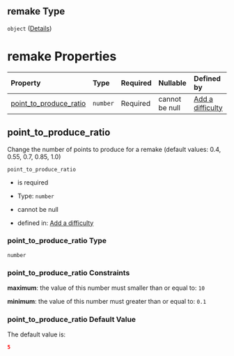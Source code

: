 ## remake Type

`object` ([Details](add-difficulty-properties-remake.md))

# remake Properties

| Property                                             | Type     | Required | Nullable       | Defined by                                                                                                                                                           |
| :--------------------------------------------------- | :------- | :------- | :------------- | :------------------------------------------------------------------------------------------------------------------------------------------------------------------- |
| [point\_to\_produce\_ratio](#point_to_produce_ratio) | `number` | Required | cannot be null | [Add a difficulty](add-difficulty-properties-remake-properties-point_to_produce_ratio.md "add-difficulty.json#/properties/remake/properties/point_to_produce_ratio") |

## point\_to\_produce\_ratio

Change the number of points to produce for a remake (default values: 0.4, 0.55, 0.7, 0.85, 1.0)

`point_to_produce_ratio`

*   is required

*   Type: `number`

*   cannot be null

*   defined in: [Add a difficulty](add-difficulty-properties-remake-properties-point_to_produce_ratio.md "add-difficulty.json#/properties/remake/properties/point_to_produce_ratio")

### point\_to\_produce\_ratio Type

`number`

### point\_to\_produce\_ratio Constraints

**maximum**: the value of this number must smaller than or equal to: `10`

**minimum**: the value of this number must greater than or equal to: `0.1`

### point\_to\_produce\_ratio Default Value

The default value is:

```json
5
```
